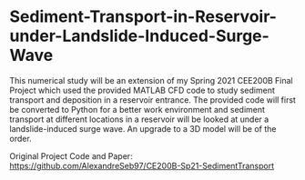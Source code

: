 # Sediment-Transport-in-Reservoir-under-Landslide-Induced-Surge-Wave

This numerical study will be an extension of my Spring 2021 CEE200B Final Project which used the provided MATLAB CFD code to study sediment transport and deposition in a reservoir entrance. The provided code will first be converted to Python for a better work environment and sediment transport at different locations in a reservoir will be looked at under a landslide-induced surge wave. An upgrade to a 3D model will be of the order.

Original Project Code and Paper: https://github.com/AlexandreSeb97/CE200B-Sp21-SedimentTransport
